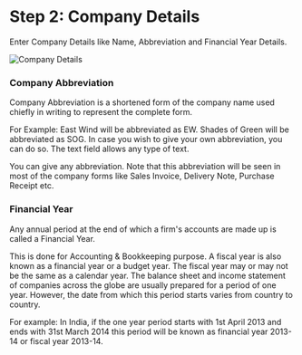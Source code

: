 # Step 2: Company Details

Enter Company Details like Name, Abbreviation and Financial Year Details.

![Company Details](/assets/frappe_io/images/erpnext/wizard-step-2.png)

### Company Abbreviation

Company Abbreviation is a shortened form of the company name used chiefly in writing to represent the complete form.  

For Example: East Wind will be abbreviated as EW. Shades of Green will be abbreviated as SOG. In case you wish to give your own abbreviation, you can do so. The text field allows any type of text. 


You can give any abbreviation. Note that this abbreviation will be seen in most of the company forms like Sales Invoice, Delivery Note, Purchase Receipt etc.

### Financial Year

Any annual period at the end of which a firm's accounts are made up is called a Financial Year. 

This is done for Accounting & Bookkeeping purpose. A fiscal year is also known as a financial year or a budget year. The fiscal year may or may not be the same as a calendar year. The balance sheet and income statement of companies across the globe are usually prepared for a period of one year. However, the date from which this period starts varies from country to country.

For example: In India, if the one year period starts with 1st April 2013 and ends with 31st March 2014 this period will be known as financial year 2013-14 or fiscal year 2013-14.

